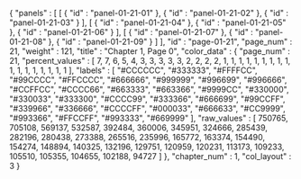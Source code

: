 {
  "panels" : [
    [
      {
        "id" : "panel-01-21-01"
      },
      {
        "id" : "panel-01-21-02"
      },
      {
        "id" : "panel-01-21-03"
      }
    ],
    [
      {
        "id" : "panel-01-21-04"
      },
      {
        "id" : "panel-01-21-05"
      },
      {
        "id" : "panel-01-21-06"
      }
    ],
    [
      {
        "id" : "panel-01-21-07"
      },
      {
        "id" : "panel-01-21-08"
      },
      {
        "id" : "panel-01-21-09"
      }
    ]
  ],
  "id" : "page-01-21",
  "page_num" : 21,
  "weight" : 121,
  "title" : "Chapter 1, Page 0",
  "color_data" : {
    "page_num" : 21,
    "percent_values" : [
      7,
      7,
      6,
      5,
      4,
      3,
      3,
      3,
      3,
      3,
      2,
      2,
      2,
      2,
      1,
      1,
      1,
      1,
      1,
      1,
      1,
      1,
      1,
      1,
      1,
      1,
      1,
      1,
      1,
      1,
      1
    ],
    "labels" : [
      "#CCCCCC",
      "#333333",
      "#FFFFCC",
      "#99CCCC",
      "#FFCCCC",
      "#666666",
      "#999999",
      "#996699",
      "#996666",
      "#CCFFCC",
      "#CCCC66",
      "#663333",
      "#663366",
      "#9999CC",
      "#330000",
      "#330033",
      "#333300",
      "#CCCC99",
      "#333366",
      "#666699",
      "#99CCFF",
      "#339966",
      "#336666",
      "#CCCCFF",
      "#000033",
      "#666633",
      "#CC9999",
      "#993366",
      "#FFCCFF",
      "#993333",
      "#669999"
    ],
    "raw_values" : [
      750765,
      705108,
      569137,
      532587,
      392484,
      360006,
      345951,
      324666,
      285439,
      282196,
      280438,
      273388,
      265516,
      235996,
      165772,
      163374,
      154490,
      154274,
      148894,
      140325,
      132196,
      129751,
      120959,
      120231,
      113173,
      109233,
      105510,
      105355,
      104655,
      102188,
      94727
    ]
  },
  "chapter_num" : 1,
  "col_layout" : 3
}
